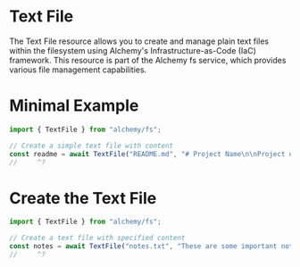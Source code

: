 # Text File

The Text File resource allows you to create and manage plain text files within the filesystem using Alchemy's Infrastructure-as-Code (IaC) framework. This resource is part of the Alchemy fs service, which provides various file management capabilities.

# Minimal Example

```ts twoslash
import { TextFile } from "alchemy/fs";

// Create a simple text file with content
const readme = await TextFile("README.md", "# Project Name\n\nProject description goes here.");
//     ^?
```

# Create the Text File

```ts twoslash
import { TextFile } from "alchemy/fs";

// Create a text file with specified content
const notes = await TextFile("notes.txt", "These are some important notes.");
//     ^?
```